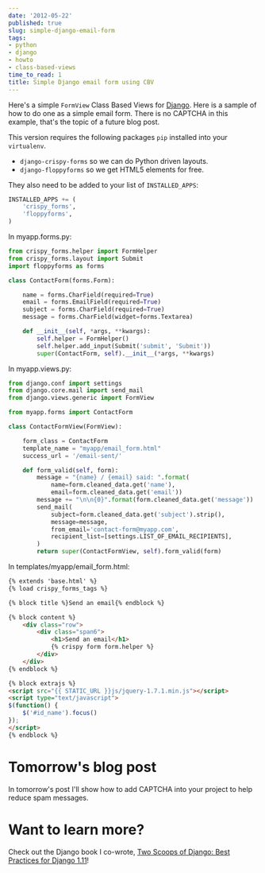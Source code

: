 ```yaml
---
date: '2012-05-22'
published: true
slug: simple-django-email-form
tags:
- python
- django
- howto
- class-based-views
time_to_read: 1
title: Simple Django email form using CBV
---
```


Here's a simple `FormView` Class Based Views for
[Django](http://djangoproject.com). Here is a sample of how to do one as
a simple email form. There is no CAPTCHA in this example, that's the
topic of a future blog post.

This version requires the following packages `pip` installed into your
`virtualenv`.

-   `django-crispy-forms` so we can do Python driven layouts.
-   `django-floppyforms` so we get HTML5 elements for free.

They also need to be added to your list of `INSTALLED_APPS`:

``` python
INSTALLED_APPS += (
    'crispy_forms',
    'floppyforms',        
)
```

In myapp.forms.py:

``` python
from crispy_forms.helper import FormHelper
from crispy_forms.layout import Submit
import floppyforms as forms

class ContactForm(forms.Form):

    name = forms.CharField(required=True)
    email = forms.EmailField(required=True)
    subject = forms.CharField(required=True)
    message = forms.CharField(widget=forms.Textarea)

    def __init__(self, *args, **kwargs):
        self.helper = FormHelper()
        self.helper.add_input(Submit('submit', 'Submit'))
        super(ContactForm, self).__init__(*args, **kwargs)
```

In myapp.views.py:

``` python
from django.conf import settings
from django.core.mail import send_mail
from django.views.generic import FormView

from myapp.forms import ContactForm

class ContactFormView(FormView):

    form_class = ContactForm
    template_name = "myapp/email_form.html"
    success_url = '/email-sent/'

    def form_valid(self, form):
        message = "{name} / {email} said: ".format(
            name=form.cleaned_data.get('name'),
            email=form.cleaned_data.get('email'))
        message += "\n\n{0}".format(form.cleaned_data.get('message'))
        send_mail(
            subject=form.cleaned_data.get('subject').strip(),
            message=message,
            from_email='contact-form@myapp.com',
            recipient_list=[settings.LIST_OF_EMAIL_RECIPIENTS],
        )
        return super(ContactFormView, self).form_valid(form)
```

In templates/myapp/email_form.html:

``` html
{% extends 'base.html' %}
{% load crispy_forms_tags %}

{% block title %}Send an email{% endblock %}

{% block content %}
    <div class="row">
        <div class="span6">
            <h1>Send an email</h1>
            {% crispy form form.helper %}
        </div>
    </div>
{% endblock %}

{% block extrajs %}
<script src="{{ STATIC_URL }}js/jquery-1.7.1.min.js"></script>
<script type="text/javascript">
$(function() {
    $('#id_name').focus()
});
</script>
{% endblock %}
```

Tomorrow's blog post
=====================

In tomorrow's post I'll show how to add CAPTCHA into your project to
help reduce spam messages.

Want to learn more?
===================

Check out the Django book I co-wrote, [Two Scoops of Django: Best
Practices for Django
1.11](http://roygreenfeld.com/products/two-scoops-of-django-1-11)!
